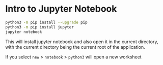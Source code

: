 # Intro to Jupyter Notebook

```bash
python3 -m pip install --upgrade pip
python3 -m pip install jupyter
jupyter notebook
```

This will install jupyter notebook and also open it in the current directory, with the current directory being the current root of the application.

If you select `new` > `notebook` > `python3` will open a new worksheet